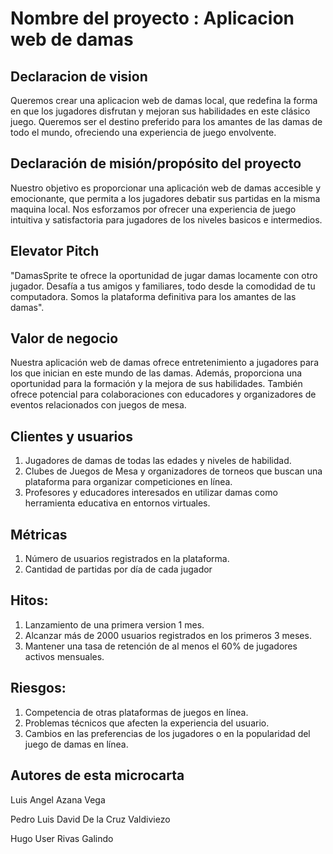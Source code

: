 # Nombre del proyecto : Aplicacion web de damas

## Declaracion de vision

Queremos crear una aplicacion web de damas local, que redefina la forma en que los jugadores disfrutan y mejoran sus habilidades en este clásico juego. Queremos ser el destino preferido para los amantes de las damas de todo el mundo, ofreciendo una experiencia de juego envolvente.

## Declaración de misión/propósito del proyecto 

Nuestro objetivo es proporcionar una aplicación web de damas accesible y emocionante, que permita a los jugadores debatir sus partidas en la misma maquina local. Nos esforzamos por ofrecer una experiencia de juego intuitiva y satisfactoria para jugadores de los niveles basicos e intermedios.


## Elevator Pitch

"DamasSprite te ofrece la oportunidad de jugar damas locamente con otro jugador. Desafía a tus amigos y familiares, todo desde la comodidad de tu computadora. Somos la plataforma definitiva para los amantes de las damas".


## Valor de negocio

Nuestra aplicación web de damas ofrece entretenimiento a jugadores para los que inician en este mundo de las damas. Además, proporciona una oportunidad para la formación y la mejora de sus habilidades. También ofrece potencial para colaboraciones con educadores y organizadores de eventos relacionados con juegos de mesa.


## Clientes y usuarios

1. Jugadores de damas de todas las edades y niveles de habilidad.
2. Clubes de Juegos de Mesa y organizadores de torneos que buscan una plataforma para organizar competiciones en línea.
3. Profesores y educadores interesados en utilizar damas como herramienta educativa en entornos virtuales.


## Métricas

1. Número de usuarios registrados en la plataforma.
2. Cantidad de partidas por día de cada jugador

## Hitos:

1. Lanzamiento de una primera version 1 mes.
2. Alcanzar más de 2000 usuarios registrados en los primeros 3 meses.
3. Mantener una tasa de retención de al menos el 60% de jugadores activos mensuales.


## Riesgos:

1. Competencia de otras plataformas de juegos en línea.
2. Problemas técnicos que afecten la experiencia del usuario.
3. Cambios en las preferencias de los jugadores o en la popularidad del juego de damas en línea.

## Autores de esta microcarta

Luis Angel Azana Vega

Pedro Luis David De la Cruz Valdiviezo

Hugo User Rivas Galindo

